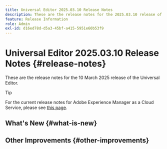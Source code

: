 ```yaml
---
title: Universal Editor 2025.03.10 Release Notes
description: These are the release notes for the 2025.03.10 release of the Universal Editor.
feature: Release Information
role: Admin
exl-id: d16ed78d-d5a3-45bf-a415-5951e60b53f9
---
```


# Universal Editor 2025.03.10 Release Notes {#release-notes}

These are the release notes for the 10 March 2025 release of the Universal Editor.

>[!TIP]
>
>For the current release notes for Adobe Experience Manager as a Cloud Service, please see [this page](/help/release-notes/release-notes-cloud/release-notes-current.md).

## What's New {#what-is-new}

## Other Improvements {#other-improvements}
